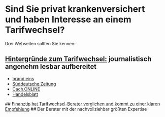 # Sind Sie privat krankenversichert und haben Interesse an einem Tarifwechsel? 

Drei Webseiten sollten Sie kennen:

## <a href="http://www.minerva-kundenrechte.de/das-unternehmen/pressespiegel?ref=TelegramGS">Hintergründe zum Tarifwechsel:</a> journalistisch angenehm lesbar aufbereitet
<ul>
  <li><a href="http://www.brandeins.de/archiv/2014/im-interesse-des-kunden/wechsel-private-krankenversicherung-im-dschungel/">brand eins</a>
  <li><a href="http://www.minerva-kundenrechte.de/presse/SZ20130208_PKV_Tarifwechsel.pdf">Süddeutsche Zeitung</a>
  <li><a href="http://www.cash-online.de/versicherungen/2012/unisex-tarife-10/90598">Cach.ONLINE</a>
  <li><a href="http://www.handelsblatt.com/finanzen/vorsorge-versicherung/nachrichten/privatpatienten-vorsicht-neue-provisionsjaeger-in-der-pkv-seite-all/9248432-all.html">Handelsblatt</a>
</ul>
## <a href="http://minerva-kundenrechte.de/finanztip?ref=TelegramGS">Finanztip hat Tarifwechsel-Berater verglichen und kommt zu einer klaren Empfehlung</a>
## Der Berater mit der nachvollziehbar größten Expertise



